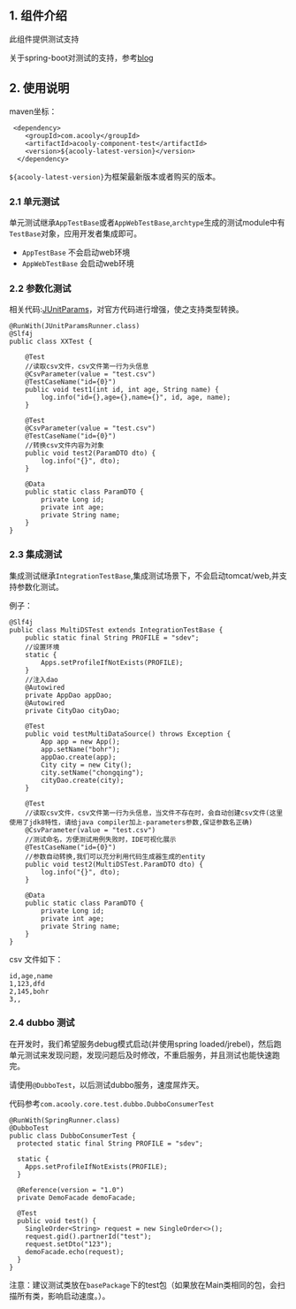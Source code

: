<!-- title: 白盒测试组件 -->
<!-- type: infrastructure -->
<!-- author: qiubo -->
<!-- date: 2019-12-05 -->

## 1. 组件介绍

此组件提供测试支持

关于spring-boot对测试的支持，参考[blog](https://spring.io/blog/2016/04/15/testing-improvements-in-spring-boot-1-4)


## 2. 使用说明

maven坐标：

     <dependency>
        <groupId>com.acooly</groupId>
        <artifactId>acooly-component-test</artifactId>
        <version>${acooly-latest-version}</version>
      </dependency>

`${acooly-latest-version}`为框架最新版本或者购买的版本。

### 2.1 单元测试

单元测试继承`AppTestBase`或者`AppWebTestBase`,`archtype`生成的测试module中有`TestBase`对象，应用开发者集成即可。

* `AppTestBase` 不会启动web环境
* `AppWebTestBase` 会启动web环境

### 2.2 参数化测试

相关代码:[JUnitParams](http://gitlab.yiji/fintech/JUnitParams)，对官方代码进行增强，使之支持类型转换。


    @RunWith(JUnitParamsRunner.class)
    @Slf4j
    public class XXTest {
    	
    	@Test
    	//读取csv文件，csv文件第一行为头信息
    	@CsvParameter(value = "test.csv")
    	@TestCaseName("id={0}")
    	public void test1(int id, int age, String name) {
    		log.info("id={},age={},name={}", id, age, name);
    	}
    	
    	@Test
    	@CsvParameter(value = "test.csv")
    	@TestCaseName("id={0}")
    	//转换csv文件内容为对象
    	public void test2(ParamDTO dto) {
    		log.info("{}", dto);
    	}
    	
    	@Data
    	public static class ParamDTO {
    		private Long id;
    		private int age;
    		private String name;
    	}
    }

### 2.3 集成测试

集成测试继承`IntegrationTestBase`,集成测试场景下，不会启动tomcat/web,并支持参数化测试。

例子：


    @Slf4j
    public class MultiDSTest extends IntegrationTestBase {
    	public static final String PROFILE = "sdev";
        //设置环境
    	static {
    		Apps.setProfileIfNotExists(PROFILE);
    	}
    	//注入dao
    	@Autowired
    	private AppDao appDao;
    	@Autowired
    	private CityDao cityDao;
    	
    	@Test
    	public void testMultiDataSource() throws Exception {
    		App app = new App();
    		app.setName("bohr");
    		appDao.create(app);
    		City city = new City();
    		city.setName("chongqing");
    		cityDao.create(city);
    	}
        
    	@Test
    	//读取csv文件，csv文件第一行为头信息，当文件不存在时，会自动创建csv文件(这里使用了jdk8特性，请给java compiler加上-parameters参数,保证参数名正确)
    	@CsvParameter(value = "test.csv")
    	//测试命名，方便测试用例失败时，IDE可视化展示
    	@TestCaseName("id={0}")
    	//参数自动转换,我们可以充分利用代码生成器生成的entity
    	public void test2(MultiDSTest.ParamDTO dto) {
    		log.info("{}", dto);
    	}
    
    	@Data
    	public static class ParamDTO {
    		private Long id;
    		private int age;
    		private String name;
    	}
    }

  csv 文件如下：

    id,age,name
    1,123,dfd
    2,145,bohr
    3,,

### 2.4 dubbo 测试

在开发时，我们希望服务debug模式启动(并使用spring loaded/jrebel)，然后跑单元测试来发现问题，发现问题后及时修改，不重启服务，并且测试也能快速跑完。

请使用`@DubboTest`，以后测试dubbo服务，速度屌炸天。

代码参考`com.acooly.core.test.dubbo.DubboConsumerTest`

    @RunWith(SpringRunner.class)
    @DubboTest
    public class DubboConsumerTest {
      protected static final String PROFILE = "sdev";

      static {
        Apps.setProfileIfNotExists(PROFILE);
      }

      @Reference(version = "1.0")
      private DemoFacade demoFacade;

      @Test
      public void test() {
        SingleOrder<String> request = new SingleOrder<>();
        request.gid().partnerId("test");
        request.setDto("123");
        demoFacade.echo(request);
      }
    }


注意：建议测试类放在`basePackage`下的test包（如果放在Main类相同的包，会扫描所有类，影响启动速度。）。
